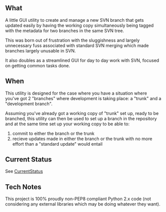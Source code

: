 ## What ##
A little GUI utility to create and manage a new SVN branch that gets updated easily by having the working copy simultaneously being tagged with the metadata for two branches in the same SVN tree.

This was born out of frustration with the sluggishness and largely unnecessary fuss associated with standard SVN merging which made branches largely unusable in SVN.

It also doubles as a streamlined GUI for day to day work with SVN, focused on getting common tasks done.

## When ##
This utility is designed for the case where you have a situation where you've got 2 "branches" where development is taking place: a "trunk" and a "development branch".

Assuming you've already got a working copy of "trunk" set up, ready to be branched, this utility can then be used to set up a branch in the repository and at the same time set up your working copy to be able to:
1) commit to either the branch or the trunk
2) recieve updates made in either the branch or the trunk with no more effort than a "standard update" would entail

## Current Status ##
See [CurrentStatus](CurrentStatus.md)

## Tech Notes ##
This project is 100% proudly non-PEP8 compliant Python 2.x code (not considering any external libraries which may be doing whatever they want).